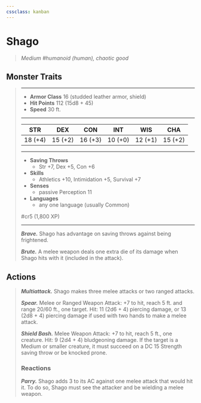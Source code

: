 ```yaml
---
cssclass: kanban
---
```


# Shago
>*Medium #humanoid (human), chaotic good*
## Monster Traits
>___
>- **Armor Class** 16 (studded leather armor, shield)
>- **Hit Points** 112 (15d8 + 45)
>- **Speed** 30 ft.
>___
>|STR|DEX|CON|INT|WIS|CHA|
>|:---:|:---:|:---:|:---:|:---:|:---:|
>|18 (+4)|15 (+2)|16 (+3)|10 (+0)|12 (+1)|15 (+2)|
>___
>- **Saving Throws**
>	 - Str +7, Dex +5, Con +6
>- **Skills**
>	 - Athletics +10, Intimidation +5, Survival +7
>- **Senses**
>	 - passive Perception 11
>- **Languages**
>	 - any one language (usually Common)
>
> #cr5 (1,800 XP)
>___
>***Brave.*** Shago has advantage on saving throws against being frightened.  
>
>***Brute.*** A melee weapon deals one extra die of its damage when Shago hits with it (included in the attack).  
>
## Actions
>***Multiattack.*** Shago makes three melee attacks or two ranged attacks.  
>
>***Spear.*** Melee  or Ranged Weapon Attack: +7 to hit, reach 5 ft. and range 20/60 ft., one target. Hit: 11 (2d6 + 4) piercing damage, or 13 (2d8 + 4) piercing damage if used with two hands to make a melee attack.  
>
>***Shield Bash.*** Melee Weapon Attack: +7 to hit, reach 5 ft., one creature. Hit: 9 (2d4 + 4) bludgeoning damage. If the target is a Medium or smaller creature, it must succeed on a DC 15 Strength saving throw or be knocked prone.  
>
>### Reactions
>***Parry.*** Shago adds 3 to its AC against one melee attack that would hit it. To do so, Shago must see the attacker and be wielding a melee weapon.